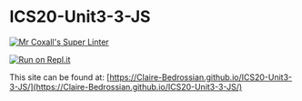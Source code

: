 # ICS20-Unit3-3-JS

[![Mr Coxall's Super Linter](https://github.com/Claire-Bedrossian/ICS20-Unit3-3-JS/workflows/Mr%20Coxall's%20Super%20Linter/badge.svg)](https://github.com/Claire-Bedrossian/ICS20-Unit3-3-JS/actions)

[![Run on Repl.it](https://repl.it/badge/github/Claire-Bedrossian/ICS20-Unit3-3-JS)](https://repl.it/github/Claire-Bedrossian/ICS20-Unit3-3-JS)

This site can be found at: [https://Claire-Bedrossian.github.io/ICS20-Unit3-3-JS/](https://Claire-Bedrossian.github.io/ICS20-Unit3-3-JS/)
